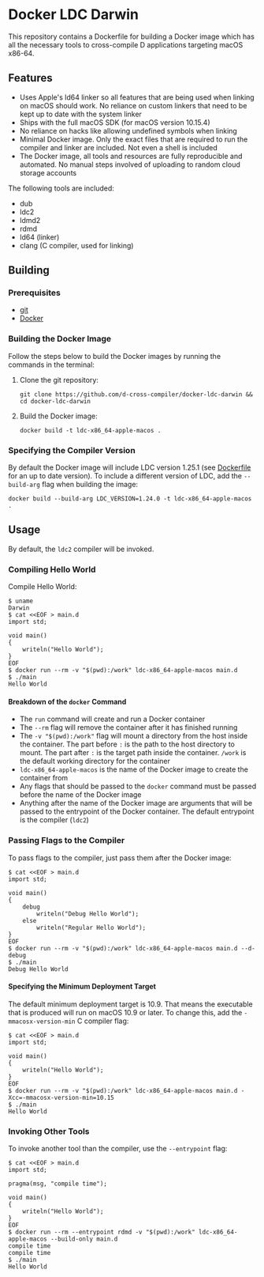 # Docker LDC Darwin

This repository contains a Dockerfile for building a Docker image which has all
the necessary tools to cross-compile D applications targeting macOS x86-64.

## Features

* Uses Apple's ld64 linker so all features that are being used when linking on
    macOS should work. No reliance on custom linkers that need to be kept up to
    date with the system linker
* Ships with the full macOS SDK (for macOS version 10.15.4)
* No reliance on hacks like allowing undefined symbols when linking
* Minimal Docker image. Only the exact files that are required to run the
    compiler and linker are included. Not even a shell is included
* The Docker image, all tools and resources are fully reproducible and automated.
    No manual steps involved of uploading to random cloud storage accounts

The following tools are included:

* dub
* ldc2
* ldmd2
* rdmd
* ld64 (linker)
* clang (C compiler, used for linking)

## Building

### Prerequisites

* [git](https://git-scm.com)
* [Docker](https://www.docker.com)

### Building the Docker Image

Follow the steps below to build the Docker images by running the commands in
the terminal:

1. Clone the git repository:
    ```
    git clone https://github.com/d-cross-compiler/docker-ldc-darwin && cd docker-ldc-darwin
    ```
1. Build the Docker image:
    ```
    docker build -t ldc-x86_64-apple-macos .
    ```

### Specifying the Compiler Version

By default the Docker image will include LDC version 1.25.1 (see
[Dockerfile](/Dockerfile#L3) for an up to date version). To include a different
version of LDC, add the `--build-arg` flag when building the image:

```
docker build --build-arg LDC_VERSION=1.24.0 -t ldc-x86_64-apple-macos .
```

## Usage

By default, the `ldc2` compiler will be invoked.

### Compiling Hello World

Compile Hello World:

```
$ uname
Darwin
$ cat <<EOF > main.d
import std;

void main()
{
    writeln("Hello World");
}
EOF
$ docker run --rm -v "$(pwd):/work" ldc-x86_64-apple-macos main.d
$ ./main
Hello World
```

#### Breakdown of the `docker` Command

* The `run` command will create and run a Docker container
* The `--rm` flag will remove the container after it has finished running
* The `-v "$(pwd):/work"` flag will mount a directory from the host inside the
    container. The part before `:` is the path to the host directory to mount.
    The part after `:` is the target path inside the container. `/work` is the
    default working directory for the container
* `ldc-x86_64-apple-macos` is the name of the Docker image to create the
    container from
* Any flags that should be passed to the `docker` command must be passed before
    the name of the Docker image
* Anything after the name of the Docker image are arguments that will be passed
    to the entrypoint of the Docker container. The default entrypoint is the
    compiler (`ldc2`)

### Passing Flags to the Compiler

To pass flags to the compiler, just pass them after the Docker image:

```
$ cat <<EOF > main.d
import std;

void main()
{
    debug
        writeln("Debug Hello World");
    else
        writeln("Regular Hello World");
}
EOF
$ docker run --rm -v "$(pwd):/work" ldc-x86_64-apple-macos main.d --d-debug
$ ./main
Debug Hello World
```

#### Specifying the Minimum Deployment Target

The default minimum deployment target is 10.9. That means the executable that is
produced will run on macOS 10.9 or later. To change this, add the
`-mmacosx-version-min` C compiler flag:

```
$ cat <<EOF > main.d
import std;

void main()
{
    writeln("Hello World");
}
EOF
$ docker run --rm -v "$(pwd):/work" ldc-x86_64-apple-macos main.d -Xcc=-mmacosx-version-min=10.15
$ ./main
Hello World
```

### Invoking Other Tools

To invoke another tool than the compiler, use the `--entrypoint` flag:

```
$ cat <<EOF > main.d
import std;

pragma(msg, "compile time");

void main()
{
    writeln("Hello World");
}
EOF
$ docker run --rm --entrypoint rdmd -v "$(pwd):/work" ldc-x86_64-apple-macos --build-only main.d
compile time
compile time
$ ./main
Hello World
```
